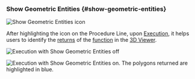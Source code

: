 ### Show Geometric Entities {#show-geometric-entities}

![Show Geometric Entities icon](..\assets\chapter_1_assets\ShowGeometricEntities.png)

After highlighting the icon on the Procedure Line, upon [Execution](execute.md), it helps users to identify the [returns](return.md) of the [function](..\chapter_3_procedures\Functions.md) in the [3D Viewer](3D_viewer.md).

![Execution with Show Geometric Entities off](..\assets\chapter_1_assets\Geomoff.png)

![Execution with Show Geometric Entities on. The polygons returned are highlighted in blue.](..\assets\chapter_1_assets\Geomon.png)
